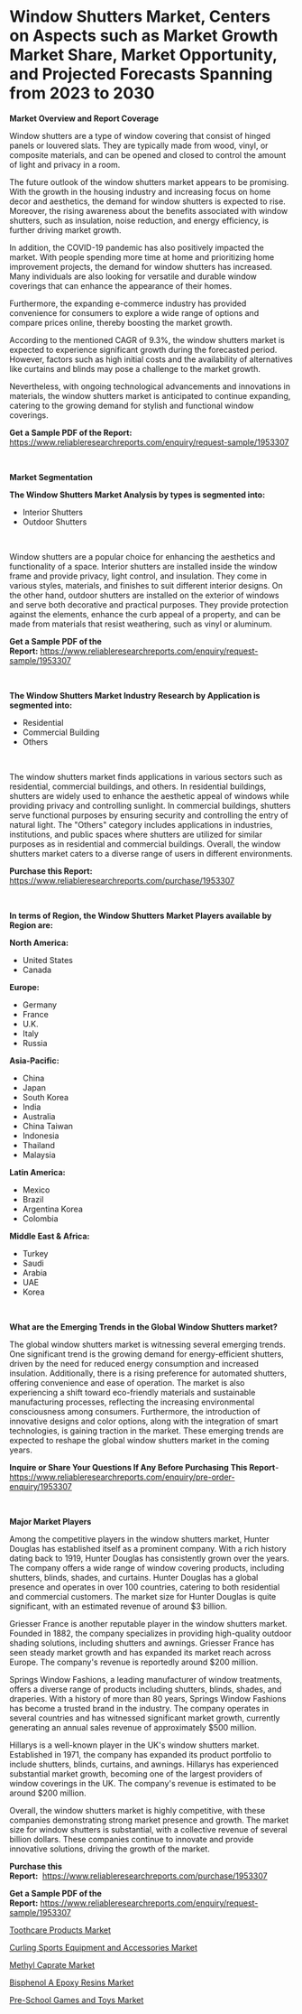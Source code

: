 <p><h1>Window Shutters Market, Centers on Aspects such as Market Growth Market Share, Market Opportunity, and Projected Forecasts Spanning from 2023 to 2030</h1></p><p><strong>Market Overview and Report Coverage</strong></p>
<p><p>Window shutters are a type of window covering that consist of hinged panels or louvered slats. They are typically made from wood, vinyl, or composite materials, and can be opened and closed to control the amount of light and privacy in a room.</p><p>The future outlook of the window shutters market appears to be promising. With the growth in the housing industry and increasing focus on home decor and aesthetics, the demand for window shutters is expected to rise. Moreover, the rising awareness about the benefits associated with window shutters, such as insulation, noise reduction, and energy efficiency, is further driving market growth.</p><p>In addition, the COVID-19 pandemic has also positively impacted the market. With people spending more time at home and prioritizing home improvement projects, the demand for window shutters has increased. Many individuals are also looking for versatile and durable window coverings that can enhance the appearance of their homes.</p><p>Furthermore, the expanding e-commerce industry has provided convenience for consumers to explore a wide range of options and compare prices online, thereby boosting the market growth.</p><p>According to the mentioned CAGR of 9.3%, the window shutters market is expected to experience significant growth during the forecasted period. However, factors such as high initial costs and the availability of alternatives like curtains and blinds may pose a challenge to the market growth.</p><p>Nevertheless, with ongoing technological advancements and innovations in materials, the window shutters market is anticipated to continue expanding, catering to the growing demand for stylish and functional window coverings.</p></p>
<p><strong>Get a Sample PDF of the Report:</strong> <a href="https://www.reliableresearchreports.com/enquiry/request-sample/1953307">https://www.reliableresearchreports.com/enquiry/request-sample/1953307</a></p>
<p>&nbsp;</p>
<p><strong>Market Segmentation</strong></p>
<p><strong>The Window Shutters Market Analysis by types is segmented into:</strong></p>
<p><ul><li>Interior Shutters</li><li>Outdoor Shutters</li></ul></p>
<p>&nbsp;</p>
<p><p>Window shutters are a popular choice for enhancing the aesthetics and functionality of a space. Interior shutters are installed inside the window frame and provide privacy, light control, and insulation. They come in various styles, materials, and finishes to suit different interior designs. On the other hand, outdoor shutters are installed on the exterior of windows and serve both decorative and practical purposes. They provide protection against the elements, enhance the curb appeal of a property, and can be made from materials that resist weathering, such as vinyl or aluminum.</p></p>
<p><strong>Get a Sample PDF of the Report:</strong>&nbsp;<a href="https://www.reliableresearchreports.com/enquiry/request-sample/1953307">https://www.reliableresearchreports.com/enquiry/request-sample/1953307</a></p>
<p>&nbsp;</p>
<p><strong>The Window Shutters Market Industry Research by Application is segmented into:</strong></p>
<p><ul><li>Residential</li><li>Commercial Building</li><li>Others</li></ul></p>
<p>&nbsp;</p>
<p><p>The window shutters market finds applications in various sectors such as residential, commercial buildings, and others. In residential buildings, shutters are widely used to enhance the aesthetic appeal of windows while providing privacy and controlling sunlight. In commercial buildings, shutters serve functional purposes by ensuring security and controlling the entry of natural light. The "Others" category includes applications in industries, institutions, and public spaces where shutters are utilized for similar purposes as in residential and commercial buildings. Overall, the window shutters market caters to a diverse range of users in different environments.</p></p>
<p><strong>Purchase this Report:</strong>&nbsp; <a href="https://www.reliableresearchreports.com/purchase/1953307">https://www.reliableresearchreports.com/purchase/1953307</a></p>
<p>&nbsp;</p>
<p><strong>In terms of Region, the Window Shutters Market Players available by Region are:</strong></p>
<p>
    <p> <strong> North America: </strong>
        <ul>
            <li>United States</li>
            <li>Canada</li>
        </ul>
        </p> 
    <p> <strong> Europe: </strong>
        <ul>
            <li>Germany</li>
            <li>France</li>
            <li>U.K.</li>
            <li>Italy</li>
            <li>Russia</li>
        </ul>
        </p> 
    <p> <strong> Asia-Pacific: </strong>
        <ul>
            <li>China</li>
            <li>Japan</li>
            <li>South Korea</li>
            <li>India</li>
            <li>Australia</li>
            <li>China Taiwan</li>
            <li>Indonesia</li>
            <li>Thailand</li>
            <li>Malaysia</li>
        </ul>
        </p> 
    <p> <strong> Latin America: </strong>
        <ul>
            <li>Mexico</li>
            <li>Brazil</li>
            <li>Argentina Korea</li>
            <li>Colombia</li>
        </ul>
        </p> 
    <p> <strong> Middle East & Africa: </strong>
        <ul>
            <li>Turkey</li>
            <li>Saudi</li>
            <li>Arabia</li>
            <li>UAE</li>
            <li>Korea</li>
        </ul>
    </p>
    </p>
<p>&nbsp;</p>
<p><strong>What are the Emerging Trends in the Global Window Shutters market?</strong></p>
<p><p>The global window shutters market is witnessing several emerging trends. One significant trend is the growing demand for energy-efficient shutters, driven by the need for reduced energy consumption and increased insulation. Additionally, there is a rising preference for automated shutters, offering convenience and ease of operation. The market is also experiencing a shift toward eco-friendly materials and sustainable manufacturing processes, reflecting the increasing environmental consciousness among consumers. Furthermore, the introduction of innovative designs and color options, along with the integration of smart technologies, is gaining traction in the market. These emerging trends are expected to reshape the global window shutters market in the coming years.</p></p>
<p><strong>Inquire or Share Your Questions If Any Before Purchasing This Report</strong>- <a href="https://www.reliableresearchreports.com/enquiry/pre-order-enquiry/1953307">https://www.reliableresearchreports.com/enquiry/pre-order-enquiry/1953307</a></p>
<p>&nbsp;</p>
<p><strong>Major Market Players</strong></p>
<p><p>Among the competitive players in the window shutters market, Hunter Douglas has established itself as a prominent company. With a rich history dating back to 1919, Hunter Douglas has consistently grown over the years. The company offers a wide range of window covering products, including shutters, blinds, shades, and curtains. Hunter Douglas has a global presence and operates in over 100 countries, catering to both residential and commercial customers. The market size for Hunter Douglas is quite significant, with an estimated revenue of around $3 billion.</p><p>Griesser France is another reputable player in the window shutters market. Founded in 1882, the company specializes in providing high-quality outdoor shading solutions, including shutters and awnings. Griesser France has seen steady market growth and has expanded its market reach across Europe. The company's revenue is reportedly around $200 million.</p><p>Springs Window Fashions, a leading manufacturer of window treatments, offers a diverse range of products including shutters, blinds, shades, and draperies. With a history of more than 80 years, Springs Window Fashions has become a trusted brand in the industry. The company operates in several countries and has witnessed significant market growth, currently generating an annual sales revenue of approximately $500 million.</p><p>Hillarys is a well-known player in the UK's window shutters market. Established in 1971, the company has expanded its product portfolio to include shutters, blinds, curtains, and awnings. Hillarys has experienced substantial market growth, becoming one of the largest providers of window coverings in the UK. The company's revenue is estimated to be around $200 million.</p><p>Overall, the window shutters market is highly competitive, with these companies demonstrating strong market presence and growth. The market size for window shutters is substantial, with a collective revenue of several billion dollars. These companies continue to innovate and provide innovative solutions, driving the growth of the market.</p></p>
<p><strong>Purchase this Report:</strong>&nbsp;&nbsp;<a href="https://www.reliableresearchreports.com/purchase/1953307">https://www.reliableresearchreports.com/purchase/1953307</a></p>
<p></p>
<p><strong>Get a Sample PDF of the Report:</strong>&nbsp;<a href="https://www.reliableresearchreports.com/enquiry/request-sample/1953307">https://www.reliableresearchreports.com/enquiry/request-sample/1953307</a></p>
<p><p><a href="https://medium.com/@cierrahayes645/toothcare-products-market-size-and-market-trends-complete-industry-overview-2023-to-2030-cd760d489fdb">Toothcare Products Market</a></p><p><a href="https://medium.com/@jerrodhilll68/curling-sports-equipment-and-accessories-market-trends-forecast-and-competitive-analysis-to-2030-7dd1221e4eb7">Curling Sports Equipment and Accessories Market</a></p><p><a href="https://github.com/provorikovar/Market-Research-Report-List-1/blob/main/methyl-caprate-market.md">Methyl Caprate Market</a></p><p><a href="https://github.com/kipkeeva/Market-Research-Report-List-1/blob/main/bisphenol-a-epoxy-resins-market.md">Bisphenol A Epoxy Resins Market</a></p><p><a href="https://medium.com/@boydsmitham726/analyzing-pre-school-games-and-toys-market-global-industry-perspective-and-forecast-2023-to-2030-42f4af7a019e">Pre-School Games and Toys Market</a></p></p>